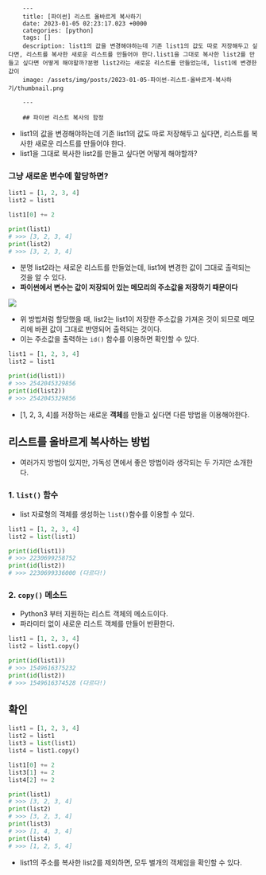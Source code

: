 

        ---
        title: [파이썬] 리스트 올바르게 복사하기
        date: 2023-01-05 02:23:17.023 +0000
        categories: [python]
        tags: []
        description: list1의 값을 변경해야하는데 기존 list1의 값도 따로 저장해두고 싶다면, 리스트를 복사한 새로운 리스트를 만들어야 한다.list1을 그대로 복사한 list2를 만들고 싶다면 어떻게 해야할까?분명 list2라는 새로운 리스트를 만들었는데, list1에 변경한 값이
        image: /assets/img/posts/2023-01-05-파이썬-리스트-올바르게-복사하기/thumbnail.png
        
        ---

        ## 파이썬 리스트 복사의 함정

- list1의 값을 변경해야하는데 기존 list1의 값도 따로 저장해두고 싶다면, 리스트를 복사한 새로운 리스트를 만들어야 한다.
- list1을 그대로 복사한 list2를 만들고 싶다면 어떻게 해야할까?

### 그냥 새로운 변수에 할당하면?

```python
list1 = [1, 2, 3, 4]
list2 = list1

list1[0] += 2

print(list1)
# >>> [3, 2, 3, 4]
print(list2)
# >>> [3, 2, 3, 4]
```

- 분명 list2라는 새로운 리스트를 만들었는데, list1에 변경한 값이 그대로 출력되는 것을 알 수 있다.
- **파이썬에서 변수는 값이 저장되어 있는 메모리의 주소값을 저장하기 때문이다**

![](/assets/img/posts/2023-01-05-파이썬-리스트-올바르게-복사하기/img0.png)

- 위 방법처럼 할당했을 때, list2는 list1이 저장한 주소값을 가져온 것이 되므로 메모리에 바뀐 값이 그대로 반영되어 출력되는 것이다.
- 이는 주소값을 출력하는 `id()` 함수를 이용하면 확인할 수 있다.

```python
list1 = [1, 2, 3, 4]
list2 = list1

print(id(list1))
# >>> 2542045329856
print(id(list2))
# >>> 2542045329856
```

- [1, 2, 3, 4]를 저장하는 새로운 **객체**를 만들고 싶다면 다른 방법을 이용해야한다.

## 리스트를 올바르게 복사하는 방법

- 여러가지 방법이 있지만, 가독성 면에서 좋은 방법이라 생각되는 두 가지만 소개한다.

### 1. `list()` 함수

- list 자료형의 객체를 생성하는 `list()`함수를 이용할 수 있다.

```python
list1 = [1, 2, 3, 4]
list2 = list(list1)

print(id(list1))
# >>> 2230699258752
print(id(list2))
# >>> 2230699336000 (다르다!)
```

### 2. `copy()` 메소드

- Python3 부터 지원하는 리스트 객체의 메소드이다.
- 파라미터 없이 새로운 리스트 객체를 만들어 반환한다.

```python
list1 = [1, 2, 3, 4]
list2 = list1.copy()

print(id(list1))
# >>> 1549616375232
print(id(list2))
# >>> 1549616374528 (다르다!)
```

## 확인

```python
list1 = [1, 2, 3, 4]
list2 = list1
list3 = list(list1)
list4 = list1.copy()

list1[0] += 2
list3[1] += 2
list4[2] += 2

print(list1)
# >>> [3, 2, 3, 4]
print(list2)
# >>> [3, 2, 3, 4]
print(list3)
# >>> [1, 4, 3, 4]
print(list4)
# >>> [1, 2, 5, 4]
```

- list1의 주소를 복사한 list2를 제외하면, 모두 별개의 객체임을 확인할 수 있다.

        